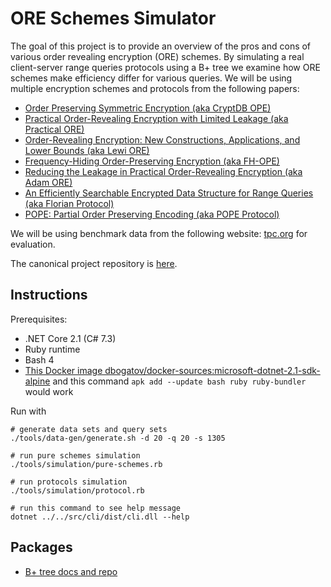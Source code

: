 # ORE Schemes Simulator

The goal of this project is to provide an overview of the pros and cons of various order revealing encryption (ORE) schemes.
By simulating a real client-server range queries protocols using a B+ tree we examine how ORE schemes make efficiency differ for various queries.
We will be using multiple encryption schemes and protocols from the following papers:

- [Order Preserving Symmetric Encryption (aka CryptDB OPE)](https://eprint.iacr.org/2012/624.pdf)
- [Practical Order-Revealing Encryption with Limited Leakage (aka Practical ORE)](https://eprint.iacr.org/2015/1125.pdf)
- [Order-Revealing Encryption: New Constructions, Applications, and Lower Bounds (aka Lewi ORE)](https://eprint.iacr.org/2016/612.pdf)
- [Frequency-Hiding Order-Preserving Encryption (aka FH-OPE)](http://www.fkerschbaum.org/ccs15.pdf)
- [Reducing the Leakage in Practical Order-Revealing Encryption (aka Adam ORE)](https://eprint.iacr.org/2016/661.pdf)
- [An Efficiently Searchable Encrypted Data Structure for Range Queries (aka Florian Protocol)](https://arxiv.org/pdf/1709.09314.pdf)
- [POPE: Partial Order Preserving Encoding (aka POPE Protocol)](https://arxiv.org/pdf/1610.04025.pdf)

We will be using benchmark data from the following website: [tpc.org](http://www.tpc.org) for evaluation.

The canonical project repository is [here](https://git.dbogatov.org/bu/CS-562/Project-Code).

## Instructions

Prerequisites:

- .NET Core 2.1 (C# 7.3)
- Ruby runtime
- Bash 4
- [This Docker image dbogatov/docker-sources:microsoft-dotnet-2.1-sdk-alpine](https://hub.docker.com/r/dbogatov/docker-sources/tags/) and this command `apk add --update bash ruby ruby-bundler` would work

Run with

	# generate data sets and query sets
	./tools/data-gen/generate.sh -d 20 -q 20 -s 1305

	# run pure schemes simulation
	./tools/simulation/pure-schemes.rb

	# run protocols simulation
	./tools/simulation/protocol.rb

	# run this command to see help message
	dotnet ../../src/cli/dist/cli.dll --help

## Packages

- [B+ tree docs and repo](./src/b-plus-tree)
